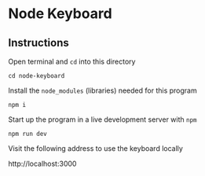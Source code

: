 # Node Keyboard

## Instructions

Open terminal and `cd` into this directory

```
cd node-keyboard
```

Install the `node_modules` (libraries) needed for this program

```
npm i
```

Start up the program in a live development server with `npm`

```
npm run dev
```

Visit the following address to use the keyboard locally

http://localhost:3000
